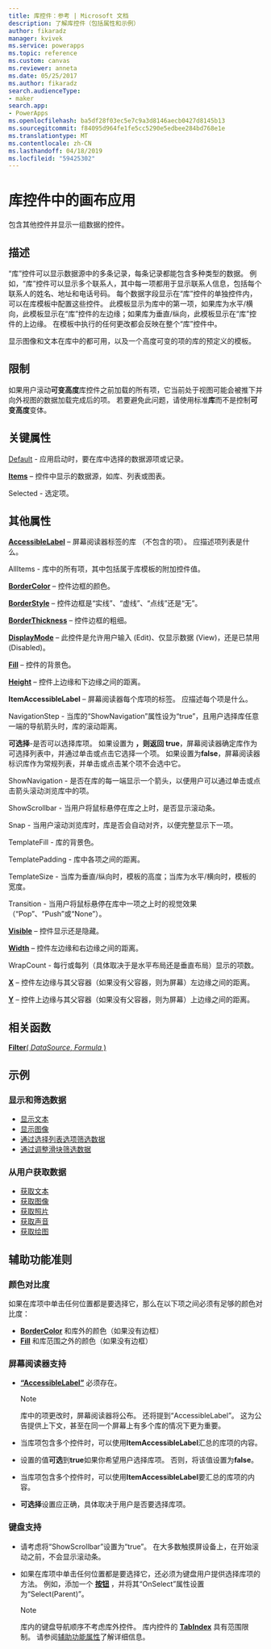 ```yaml
---
title: 库控件：参考 | Microsoft 文档
description: 了解库控件（包括属性和示例）
author: fikaradz
manager: kvivek
ms.service: powerapps
ms.topic: reference
ms.custom: canvas
ms.reviewer: anneta
ms.date: 05/25/2017
ms.author: fikaradz
search.audienceType:
- maker
search.app:
- PowerApps
ms.openlocfilehash: ba5df28f03ec5e7c9a3d8146aecb0427d8145b13
ms.sourcegitcommit: f84095d964fe1fe5cc5290e5edbee284bd768e1e
ms.translationtype: MT
ms.contentlocale: zh-CN
ms.lasthandoff: 04/18/2019
ms.locfileid: "59425302"
---
```

# <a name="gallery-control-in-canvas-apps"></a>库控件中的画布应用

包含其他控件并显示一组数据的控件。

## <a name="description"></a>描述

“库”控件可以显示数据源中的多条记录，每条记录都能包含多种类型的数据。 例如，“库”控件可以显示多个联系人，其中每一项都用于显示联系人信息，包括每个联系人的姓名、地址和电话号码。 每个数据字段显示在“库”控件的单独控件内，可以在库模板中配置这些控件。 此模板显示为库中的第一项，如果库为水平/横向，此模板显示在“库”控件的左边缘；如果库为垂直/纵向，此模板显示在“库”控件的上边缘。 在模板中执行的任何更改都会反映在整个“库”控件中。

显示图像和文本在库中的都可用，以及一个高度可变的项的库的预定义的模板。

## <a name="limitations"></a>限制

如果用户滚动**可变高度**库控件之前加载的所有项，它当前处于视图可能会被推下并向外视图的数据加载完成后的项。 若要避免此问题，请使用标准**库**而不是控制**可变高度**变体。

## <a name="key-properties"></a>关键属性

[Default](properties-core.md) - 应用启动时，要在库中选择的数据源项或记录。

**[Items](properties-core.md)** – 控件中显示的数据源，如库、列表或图表。

Selected - 选定项。

## <a name="additional-properties"></a>其他属性

**[AccessibleLabel](properties-accessibility.md)**  – 屏幕阅读器标签的库 （不包含的项）。 应描述项列表是什么。

AllItems - 库中的所有项，其中包括属于库模板的附加控件值。

**[BorderColor](properties-color-border.md)** – 控件边框的颜色。

**[BorderStyle](properties-color-border.md)** – 控件边框是“实线”、“虚线”、“点线”还是“无”。

**[BorderThickness](properties-color-border.md)** – 控件边框的粗细。

**[DisplayMode](properties-core.md)** – 此控件是允许用户输入 (Edit)、仅显示数据 (View)，还是已禁用 (Disabled)。

**[Fill](properties-color-border.md)** – 控件的背景色。

**[Height](properties-size-location.md)** – 控件上边缘和下边缘之间的距离。

**ItemAccessibleLabel** – 屏幕阅读器每个库项的标签。 应描述每个项是什么。

NavigationStep - 当库的“ShowNavigation”属性设为“true”，且用户选择库任意一端的导航箭头时，库的滚动距离。

**可选择**-是否可以选择库项。 如果设置为 **，则返回 true**，屏幕阅读器确定库作为可选择列表中，并通过单击或点击它选择一个项。 如果设置为**false**，屏幕阅读器标识库作为常规列表，并单击或点击某个项不会选中它。

ShowNavigation - 是否在库的每一端显示一个箭头，以便用户可以通过单击或点击箭头滚动浏览库中的项。

ShowScrollbar - 当用户将鼠标悬停在库之上时，是否显示滚动条。

Snap - 当用户滚动浏览库时，库是否会自动对齐，以便完整显示下一项。

TemplateFill - 库的背景色。

TemplatePadding - 库中各项之间的距离。

TemplateSize - 当库为垂直/纵向时，模板的高度；当库为水平/横向时，模板的宽度。

Transition - 当用户将鼠标悬停在库中一项之上时的视觉效果（“Pop”、“Push”或“None”）。

**[Visible](properties-core.md)** – 控件显示还是隐藏。

**[Width](properties-size-location.md)** – 控件左边缘和右边缘之间的距离。

WrapCount - 每行或每列（具体取决于是水平布局还是垂直布局）显示的项数。

**[X](properties-size-location.md)** – 控件左边缘与其父容器（如果没有父容器，则为屏幕）左边缘之间的距离。

**[Y](properties-size-location.md)** – 控件上边缘与其父容器（如果没有父容器，则为屏幕）上边缘之间的距离。

## <a name="related-functions"></a>相关函数

[**Filter**( *DataSource*, *Formula* )](../functions/function-filter-lookup.md)

## <a name="examples"></a>示例

### <a name="show-and-filter-data"></a>显示和筛选数据

* [显示文本](control-text-box.md#show-data-in-a-gallery)
* [显示图像](control-image.md#show-a-set-of-images-from-a-data-source)
* [通过选择列表选项筛选数据](control-drop-down.md#example)
* [通过调整滑块筛选数据](control-slider.md#example)

### <a name="get-data-from-the-user"></a>从用户获取数据

* [获取文本](control-text-input.md#collect-data)
* [获取图像](control-add-picture.md#add-images-to-an-image-gallery-control)
* [获取照片](control-camera.md#example)
* [获取声音](control-microphone.md#example)
* [获取绘图](control-pen-input.md#create-a-set-of-images)

## <a name="accessibility-guidelines"></a>辅助功能准则

### <a name="color-contrast"></a>颜色对比度

如果在库项中单击任何位置都是要选择它，那么在以下项之间必须有足够的颜色对比度：

* **[BorderColor](properties-color-border.md)** 和库外的颜色（如果没有边框）
* **[Fill](properties-color-border.md)** 和库范围之外的颜色（如果没有边框）

### <a name="screen-reader-support"></a>屏幕阅读器支持

* **[“AccessibleLabel”](properties-accessibility.md)** 必须存在。

    > [!NOTE]
    > 库中的项更改时，屏幕阅读器将公布。 还将提到“AccessibleLabel”。 这为公告提供上下文，甚至在同一个屏幕上有多个库的情况下更为重要。

* 当库项包含多个控件时，可以使用**ItemAccessibleLabel**汇总的库项的内容。

* 设置的值**可选**到**true**如果你希望用户选择库项。 否则，将该值设置为**false**。

* 当库项包含多个控件时，可以使用**ItemAccessibleLabel**要汇总的库项的内容。

* **可选择**设置应正确，具体取决于用户是否要选择库项。

### <a name="keyboard-support"></a>键盘支持

* 请考虑将“ShowScrollbar”设置为“true”。 在大多数触摸屏设备上，在开始滚动之前，不会显示滚动条。
* 如果在库项中单击任何位置都是要选择它，还必须为键盘用户提供选择库项的方法。 例如，添加一个 **[按钮](control-button.md)** ，并将其“OnSelect”属性设置为“Select(Parent)”。

    > [!NOTE]
  > 库内的键盘导航顺序不考虑库外控件。 库内控件的 **[TabIndex](properties-accessibility.md)** 具有范围限制。 请参阅[辅助功能属性](properties-accessibility.md)了解详细信息。
